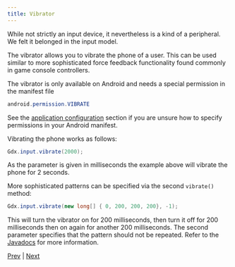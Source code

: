 ```yaml
---
title: Vibrator
---
```

While not strictly an input device, it nevertheless is a kind of a peripheral. We felt it belonged in the input model.

The vibrator allows you to vibrate the phone of a user. This can be used similar to more sophisticated force feedback functionality found commonly in game console controllers.

The vibrator is only available on Android and needs a special permission in the manifest file

```java
android.permission.VIBRATE
```

See the [application configuration](/wiki/starter-classes-and-configuration) section if you are unsure how to specify permissions in your Android manifest.

Vibrating the phone works as follows:

```java
Gdx.input.vibrate(2000);
```

As the parameter is given in milliseconds the example above will vibrate the phone for 2 seconds.

More sophisticated patterns can be specified via the second `vibrate()` method:

```java
Gdx.input.vibrate(new long[] { 0, 200, 200, 200}, -1); 
```

This will turn the vibrator on for 200 milliseconds, then turn it off for 200 milliseconds then on again for another 200 milliseconds. The second parameter specifies that the pattern should not be repeated. Refer to the [Javadocs](http://libgdx.badlogicgames.com/nightlies/docs/api/com/badlogic/gdx/Input.html#vibrate(int)) for more information.

[Prev](/wiki/compass) | [Next](/wiki/cursor-visibility-and-catching)